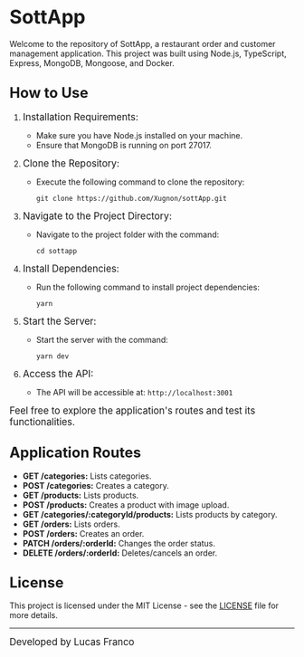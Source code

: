 # <span style="font-size:larger;">SottApp</span>

Welcome to the repository of SottApp, a restaurant order and customer management application. This project was built using Node.js, TypeScript, Express, MongoDB, Mongoose, and Docker.

## <span style="font-size:larger;">How to Use</span>

1. <span style="font-size:larger;">Installation Requirements:</span>

   - Make sure you have Node.js installed on your machine.
   - Ensure that MongoDB is running on port 27017.

2. <span style="font-size:larger;">Clone the Repository:</span>

   - Execute the following command to clone the repository:
     ```
     git clone https://github.com/Xugnon/sottApp.git
     ```

3. <span style="font-size:larger;">Navigate to the Project Directory:</span>

   - Navigate to the project folder with the command:
     ```
     cd sottapp
     ```

4. <span style="font-size:larger;">Install Dependencies:</span>

   - Run the following command to install project dependencies:
     ```
     yarn
     ```

5. <span style="font-size:larger;">Start the Server:</span>

   - Start the server with the command:
     ```
     yarn dev
     ```

6. <span style="font-size:larger;">Access the API:</span>
   - The API will be accessible at: `http://localhost:3001`

<span style="font-size:larger;">Feel free to explore the application's routes and test its functionalities.</span>

## <span style="font-size:larger;">Application Routes</span>

- **GET /categories:** Lists categories.
- **POST /categories:** Creates a category.
- **GET /products:** Lists products.
- **POST /products:** Creates a product with image upload.
- **GET /categories/:categoryId/products:** Lists products by category.
- **GET /orders:** Lists orders.
- **POST /orders:** Creates an order.
- **PATCH /orders/:orderId:** Changes the order status.
- **DELETE /orders/:orderId:** Deletes/cancels an order.

## <span style="font-size:larger;">License</span>

This project is licensed under the MIT License - see the [LICENSE](LICENSE) file for more details.

---

<span style="font-size:larger;">Developed by Lucas Franco</span>
